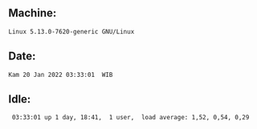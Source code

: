 ## Machine:
```
Linux 5.13.0-7620-generic GNU/Linux
```
## Date:
```
Kam 20 Jan 2022 03:33:01  WIB
```
## Idle:
```
 03:33:01 up 1 day, 18:41,  1 user,  load average: 1,52, 0,54, 0,29
```
